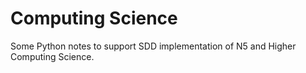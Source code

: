# Computing Science

Some Python notes to support SDD implementation of N5 and Higher Computing Science.
